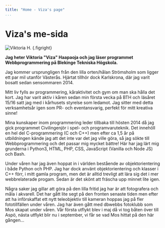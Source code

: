 ```yaml
---
title: "Home - Viza's page"
...
```

Viza's me-sida
=========================

![Viktoria H.](../htdocs/image/me.jpg?w=300) {.figright}

**Jag heter Viktoria "Viza" Haapaoja och jag läser programmet Webbprogrammering på Blekinge Tekniska Högskola.**

Jag kommer ursprungligen från den lilla orten/hålan Strömsholm som ligger ett par mil utanför Västerås. Hjärtat
tillhör dock Karlskrona, där jag varit bosatt sedan sensommaren 2014.

Mitt liv fylls av programmering, kåraktivitet och gym om man ska hålla det kort. Jag har varit aktiv i kåren
sedan min första vecka på BTH och läsåret 15/16 satt jag med i kårhusets styrelse som ledamot. Jag sitter
med detta verksamhetsår igen som PR- och eventansvarig, perfekt för mitt kreativa sinne!

Mina kunskaper inom programmering leder tillbaka till hösten 2014 då jag gick programmet Civilingenjör i spel-
och programvaruteknik. Det innehöll en hel del C-programmering (C och C++) men efter ca 1,5 år på utbildningen
kände jag att det inte var det jag ville göra, så jag sökte till Webbprogrammering och det passar mig mycket
bättre! Här har jag lärt mig grunderna i Python3, HTML, PHP, CSS, JavaScript (Vanilla och Node JS) och Bash.

Under våren har jag även hoppat in i världen bestående av objektorientering i både Python och PHP. Jag har
dock använt objektorientering och klasser i C++ förr, i mitt gamla program, men det är alltid trevligt att
lära sig det i mer webbrelaterade progam. Sedan är det skönt att fräscha upp minnet lite igen.

Några saker jag gillar att göra på den lilla fritid jag har är att fotografera och måla i akvarell. Det
har gått lite segt på den fronten senaste tiden men efter att ha införskaffat ett nytt teleobjektiv till
kameran hoppas jag på fler fototillfällen under våren. Jag har även gått med dbwebbs fotoklubb som Mos skapat
under våren. Vår första utflykt blev i maj då vi tog båten över till Aspö, nästa utflykt blir nu i september,
vi får se vad Mos hittat på den här gången...
